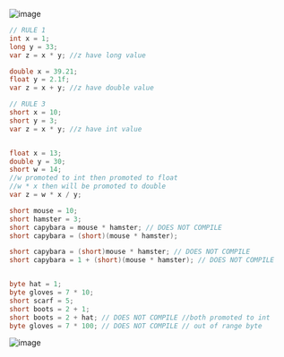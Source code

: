 ![image](https://github.com/codeeMadness/leetcode-practice/assets/102911684/3ce81459-594e-440a-9803-4a24873256fa)


```java
// RULE 1
int x = 1;
long y = 33;
var z = x * y; //z have long value

double x = 39.21;
float y = 2.1f;
var z = x + y; //z have double value
```

```java
// RULE 3
short x = 10;
short y = 3;
var z = x * y; //z have int value


float x = 13;
double y = 30;
short w = 14;
//w promoted to int then promoted to float
//w * x then will be promoted to double
var z = w * x / y; 

short mouse = 10;
short hamster = 3;
short capybara = mouse * hamster; // DOES NOT COMPILE
short capybara = (short)(mouse * hamster);

short capybara = (short)mouse * hamster; // DOES NOT COMPILE
short capybara = 1 + (short)(mouse * hamster); // DOES NOT COMPILE


byte hat = 1;
byte gloves = 7 * 10;
short scarf = 5;
short boots = 2 + 1;
short boots = 2 + hat; // DOES NOT COMPILE //both promoted to int
byte gloves = 7 * 100; // DOES NOT COMPILE // out of range byte
```

![image](https://github.com/codeeMadness/leetcode-practice/assets/102911684/4262d231-df84-4b05-876f-071ef1792b56)
